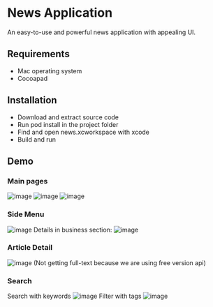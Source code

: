 # News Application
An easy-to-use and powerful news application with appealing UI.

## Requirements
- Mac operating system
- Cocoapad
## Installation
- Download and extract source code
- Run pod install in the project folder
- Find and open news.xcworkspace with xcode
- Build and run
## Demo
### Main pages
![image](https://user-images.githubusercontent.com/29218309/169290383-ce41fa3a-b645-4d1b-a2db-e6208250f63c.png)
![image](https://user-images.githubusercontent.com/29218309/169290440-11dbd380-5078-47ff-9d3f-d2939db42a01.png)
![image](https://user-images.githubusercontent.com/29218309/169290473-f1691648-0b94-42cd-be25-98cd79b0c2fc.png)

### Side Menu
![image](https://user-images.githubusercontent.com/29218309/169290493-d97d5fce-31f9-4f2a-a5f2-b8f71f931dda.png)
Details in business section:
![image](https://user-images.githubusercontent.com/29218309/169290524-81004dc6-2297-45a0-85af-5da1ae0f4fc6.png)

### Article Detail
![image](https://user-images.githubusercontent.com/29218309/169290576-7b359ef4-ea97-4573-b5ea-7fb8606f8355.png)
(Not getting full-text because we are using free version api)

### Search
Search with keywords
![image](https://user-images.githubusercontent.com/29218309/169290594-21c5f178-add7-4a87-943e-0886b68f6238.png)
Filter with tags
![image](https://user-images.githubusercontent.com/29218309/169290615-eb0acb17-55f6-43e8-ab2a-29e9e8797546.png)
